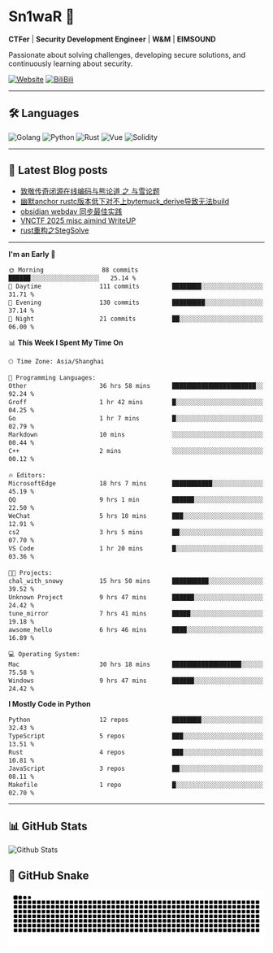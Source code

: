 # Sn1waR 👋

**CTFer** | **Security Development Engineer** | **W&M** | **EIMSOUND**

Passionate about solving challenges, developing secure solutions, and continuously learning about security.

[![Website](https://img.shields.io/website?url=https%3A%2F%2Fwww.snowywar.top)](https://www.snowywar.top) 
[![BiliBili](https://img.shields.io/badge/BiliBili-哔哩哔哩-00A1D6?style=flat&logo=bilibili&logoColor=white)](https://space.bilibili.com/8389161)  

---

## 🛠️ Languages
![Golang](https://img.shields.io/badge/-Golang-00ADD8?style=flat&logo=go&logoColor=white)
![Python](https://img.shields.io/badge/-Python-3776AB?style=flat&logo=python&logoColor=white)
![Rust](https://img.shields.io/badge/-Rust-000000?style=flat&logo=rust&logoColor=white)
![Vue](https://img.shields.io/badge/-Vue.js-4FC08D?style=flat&logo=vue.js&logoColor=white)
![Solidity](https://img.shields.io/badge/-Solidity-363636?style=flat&logo=solidity&logoColor=white)

---
## 📖 Latest Blog posts
<!-- BLOG-POST-LIST:START -->
- [致敬传奇闭源在线编码与熊论道 之 与雪论题](https://www.snowywar.top/4590.html)
- [幽默anchor rustc版本低下对不上bytemuck_derive导致无法build](https://www.snowywar.top/4587.html)
- [obsidian webdav 同步最佳实践](https://www.snowywar.top/4555.html)
- [VNCTF 2025 misc aimind WriteUP](https://www.snowywar.top/4546.html)
- [rust重构之StegSolve](https://www.snowywar.top/4541.html)
<!-- BLOG-POST-LIST:END -->
---
<!--START_SECTION:waka-->
**I'm an Early 🐤** 

```text
🌞 Morning                88 commits          ██████░░░░░░░░░░░░░░░░░░░   25.14 % 
🌆 Daytime                111 commits         ████████░░░░░░░░░░░░░░░░░   31.71 % 
🌃 Evening                130 commits         █████████░░░░░░░░░░░░░░░░   37.14 % 
🌙 Night                  21 commits          ██░░░░░░░░░░░░░░░░░░░░░░░   06.00 % 
```


📊 **This Week I Spent My Time On** 

```text
🕑︎ Time Zone: Asia/Shanghai

💬 Programming Languages: 
Other                    36 hrs 58 mins      ███████████████████████░░   92.24 % 
Groff                    1 hr 42 mins        █░░░░░░░░░░░░░░░░░░░░░░░░   04.25 % 
Go                       1 hr 7 mins         █░░░░░░░░░░░░░░░░░░░░░░░░   02.79 % 
Markdown                 10 mins             ░░░░░░░░░░░░░░░░░░░░░░░░░   00.44 % 
C++                      2 mins              ░░░░░░░░░░░░░░░░░░░░░░░░░   00.12 % 

🔥 Editors: 
MicrosoftEdge            18 hrs 7 mins       ███████████░░░░░░░░░░░░░░   45.19 % 
QQ                       9 hrs 1 min         ██████░░░░░░░░░░░░░░░░░░░   22.50 % 
WeChat                   5 hrs 10 mins       ███░░░░░░░░░░░░░░░░░░░░░░   12.91 % 
cs2                      3 hrs 5 mins        ██░░░░░░░░░░░░░░░░░░░░░░░   07.70 % 
VS Code                  1 hr 20 mins        █░░░░░░░░░░░░░░░░░░░░░░░░   03.36 % 

🐱‍💻 Projects: 
chal_with_snowy          15 hrs 50 mins      ██████████░░░░░░░░░░░░░░░   39.52 % 
Unknown Project          9 hrs 47 mins       ██████░░░░░░░░░░░░░░░░░░░   24.42 % 
tune_mirror              7 hrs 41 mins       █████░░░░░░░░░░░░░░░░░░░░   19.18 % 
awsome_hello             6 hrs 46 mins       ████░░░░░░░░░░░░░░░░░░░░░   16.89 % 

💻 Operating System: 
Mac                      30 hrs 18 mins      ███████████████████░░░░░░   75.58 % 
Windows                  9 hrs 47 mins       ██████░░░░░░░░░░░░░░░░░░░   24.42 % 
```

**I Mostly Code in Python** 

```text
Python                   12 repos            ████████░░░░░░░░░░░░░░░░░   32.43 % 
TypeScript               5 repos             ███░░░░░░░░░░░░░░░░░░░░░░   13.51 % 
Rust                     4 repos             ███░░░░░░░░░░░░░░░░░░░░░░   10.81 % 
JavaScript               3 repos             ██░░░░░░░░░░░░░░░░░░░░░░░   08.11 % 
Makefile                 1 repo              █░░░░░░░░░░░░░░░░░░░░░░░░   02.70 % 
```




<!--END_SECTION:waka-->
---

## 📊 GitHub Stats
![Github Stats](https://github-readme-stats.vercel.app/api?username=jiayuqi7813&show_icons=true&theme=radical)

## 🐍 GitHub Snake
<picture>
  <source media="(prefers-color-scheme: dark)" srcset="https://raw.githubusercontent.com/jiayuqi7813/jiayuqi7813/output/github-contribution-grid-snake-dark.svg">
  <source media="(prefers-color-scheme: light)" srcset="https://raw.githubusercontent.com/jiayuqi7813/jiayuqi7813/output/github-contribution-grid-snake.svg">
  <img alt="github contribution grid snake animation" src="https://raw.githubusercontent.com/jiayuqi7813/jiayuqi7813/output/github-contribution-grid-snake.svg">
</picture>

